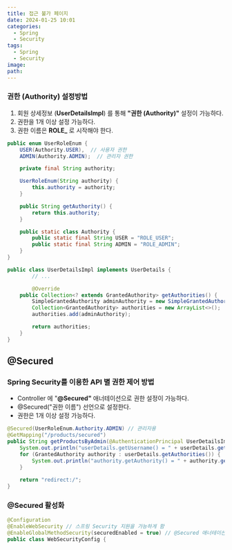 ```yaml
---
title: 접근 불가 페이지
date: 2024-01-25 10:01
categories:
  - Spring
  - Security
tags:
  - Spring
  - Security
image: 
path:
---
```


### 권한 (Authority) 설정방법
1. 회원 상세정보 (**UserDetailsImpl**) 를 통해 **"권한 (Authority)"** 설정이 가능하다.
2. 권한을 1개 이상 설정 가능하다.
3. 권한 이름은 **ROLE_** 로 시작해야 한다.

```java
public enum UserRoleEnum {
    USER(Authority.USER),  // 사용자 권한
    ADMIN(Authority.ADMIN);  // 관리자 권한

    private final String authority;

    UserRoleEnum(String authority) {
        this.authority = authority;
    }

    public String getAuthority() {
        return this.authority;
    }

    public static class Authority {
        public static final String USER = "ROLE_USER";
        public static final String ADMIN = "ROLE_ADMIN";
    }
}
```

```java
public class UserDetailsImpl implements UserDetails {
		// ...

		@Override
    public Collection<? extends GrantedAuthority> getAuthorities() {
        SimpleGrantedAuthority adminAuthority = new SimpleGrantedAuthority("ROLE_ADMIN");
        Collection<GrantedAuthority> authorities = new ArrayList<>();
        authorities.add(adminAuthority);

        return authorities;
    }
}
```

## @Secured
### Spring Security를 이용한 API 별 권한 제어 방법
+ Controller 에 "**@Secured"** 애너테이션으로 권한 설정이 가능하다.
+ @Secured("권한 이름") 선언으로 설정한다.
+ 권한은 1개 이상 설정 가능하다.

```java
@Secured(UserRoleEnum.Authority.ADMIN) // 관리자용
@GetMapping("/products/secured")
public String getProductsByAdmin(@AuthenticationPrincipal UserDetailsImpl userDetails) {
    System.out.println("userDetails.getUsername() = " + userDetails.getUsername());
    for (GrantedAuthority authority : userDetails.getAuthorities()) {
        System.out.println("authority.getAuthority() = " + authority.getAuthority());
    }  
    
    return "redirect:/";
}
```

### @Secured 활성화
```java
@Configuration
@EnableWebSecurity // 스프링 Security 지원을 가능하게 함
@EnableGlobalMethodSecurity(securedEnabled = true) // @Secured 애너테이션 활성화
public class WebSecurityConfig {
```
